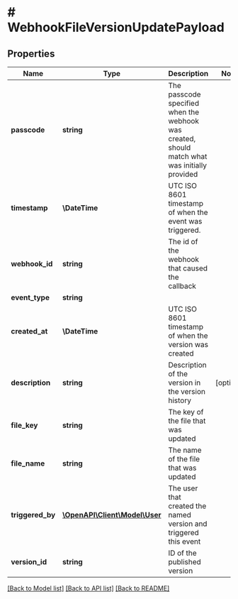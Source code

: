 # # WebhookFileVersionUpdatePayload

## Properties

Name | Type | Description | Notes
------------ | ------------- | ------------- | -------------
**passcode** | **string** | The passcode specified when the webhook was created, should match what was initially provided |
**timestamp** | **\DateTime** | UTC ISO 8601 timestamp of when the event was triggered. |
**webhook_id** | **string** | The id of the webhook that caused the callback |
**event_type** | **string** |  |
**created_at** | **\DateTime** | UTC ISO 8601 timestamp of when the version was created |
**description** | **string** | Description of the version in the version history | [optional]
**file_key** | **string** | The key of the file that was updated |
**file_name** | **string** | The name of the file that was updated |
**triggered_by** | [**\OpenAPI\Client\Model\User**](User.md) | The user that created the named version and triggered this event |
**version_id** | **string** | ID of the published version |

[[Back to Model list]](../../README.md#models) [[Back to API list]](../../README.md#endpoints) [[Back to README]](../../README.md)
